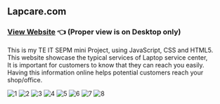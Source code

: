 ## Lapcare.com
### [View Website](https://pavanpatil45.github.io/Lapcare.com/) 👈 (Proper view is on Desktop only)

This is my TE IT SEPM mini Project, using JavaScript, CSS and HTML5.  
This website showcase the typical services of Laptop service center,  
It is important for customers to know that they can reach you easily.  
Having this information online helps potential customers reach your shop/office. 

![1](https://user-images.githubusercontent.com/47142604/99768024-225be280-2b2a-11eb-8dc5-46c06695b2ff.PNG)
![2](https://user-images.githubusercontent.com/47142604/99768273-81b9f280-2b2a-11eb-85fb-dc52aac6c5d1.PNG)
![3](https://user-images.githubusercontent.com/47142604/99768278-82eb1f80-2b2a-11eb-942f-c7042175ca9c.PNG)
![4](https://user-images.githubusercontent.com/47142604/99768292-87afd380-2b2a-11eb-8673-a9250fa3bab4.PNG)
![5](https://user-images.githubusercontent.com/47142604/99768266-7ff02f00-2b2a-11eb-9e4b-c84e4d9e93a2.PNG)
![6](https://user-images.githubusercontent.com/47142604/99768307-8d0d1e00-2b2a-11eb-95e2-92547fed035a.PNG)
![7](https://user-images.githubusercontent.com/47142604/99768312-8ed6e180-2b2a-11eb-85ec-c9a74eeb5198.PNG)
![8](https://user-images.githubusercontent.com/47142604/99768318-90080e80-2b2a-11eb-8dc7-e27f3561b1a2.PNG)
